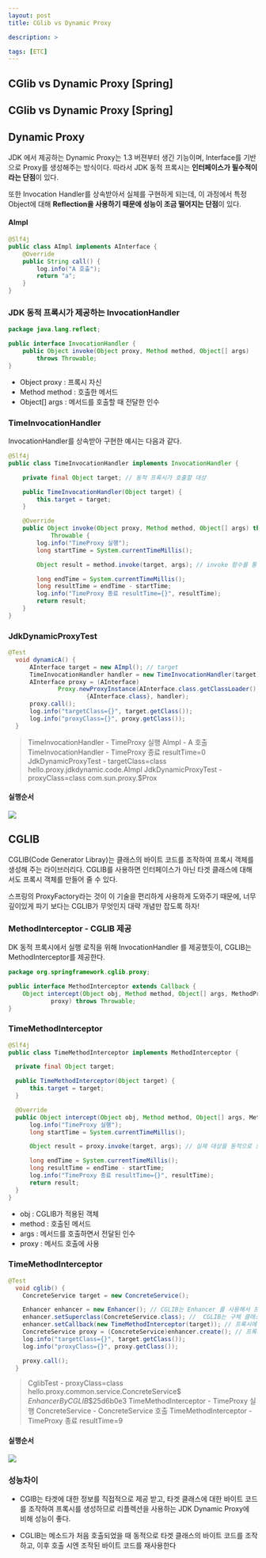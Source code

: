 ```yaml
---
layout: post
title: CGlib vs Dynamic Proxy

description: >

tags: [ETC]
---
```


## CGlib vs Dynamic Proxy [Spring]

## CGlib vs Dynamic Proxy [Spring]

## Dynamic Proxy

JDK 에서 제공하는 Dynamic Proxy는 1.3 버젼부터 생긴 기능이며, Interface를 기반으로 Proxy를 생성해주는 방식이다. 따라서 JDK 동적 프록시는 **인터페이스가 필수적이라는 단점**이 있다.

또한 Invocation Handler를 상속받아서 실체를 구현하게 되는데, 이 과정에서 특정 Object에 대해 **Reflection을 사용하기 때문에 성능이 조금 떨어지는 단점**이 있다.

#### AImpl

```java
@Slf4j
public class AImpl implements AInterface {
    @Override
    public String call() {
        log.info("A 호출");
        return "a";
    }
}
```

### JDK 동적 프록시가 제공하는 InvocationHandler

```java
package java.lang.reflect;

public interface InvocationHandler {
    public Object invoke(Object proxy, Method method, Object[] args)
        throws Throwable;
}
```

- Object proxy : 프록시 자신
- Method method : 호출한 메서드
- Object[] args : 메서드를 호출할 때 전달한 인수

### TimeInvocationHandler

InvocationHandler를 상속받아 구현한 예시는 다음과 같다.

```java
@Slf4j
public class TimeInvocationHandler implements InvocationHandler {

    private final Object target; // 동적 프록시가 호출할 대상

    public TimeInvocationHandler(Object target) {
        this.target = target;
    }

    @Override
    public Object invoke(Object proxy, Method method, Object[] args) throws
            Throwable {
        log.info("TimeProxy 실행");
        long startTime = System.currentTimeMillis();

        Object result = method.invoke(target, args); // invoke 함수를 통해 동적으로 proxy 적용 가능

        long endTime = System.currentTimeMillis();
        long resultTime = endTime - startTime;
        log.info("TimeProxy 종료 resultTime={}", resultTime);
        return result;
    }
}
```

### JdkDynamicProxyTest

```java
@Test
  void dynamicA() {
      AInterface target = new AImpl(); // target
      TimeInvocationHandler handler = new TimeInvocationHandler(target); // InvocationHandler
      AInterface proxy = (AInterface)
              Proxy.newProxyInstance(AInterface.class.getClassLoader(), new Class[]
                      {AInterface.class}, handler);
      proxy.call();
      log.info("targetClass={}", target.getClass());
      log.info("proxyClass={}", proxy.getClass());
  }
```

> TimeInvocationHandler - TimeProxy 실행
> AImpl - A 호출
> TimeInvocationHandler - TimeProxy 종료 resultTime=0
> JdkDynamicProxyTest - targetClass=class hello.proxy.jdkdynamic.code.AImpl
> JdkDynamicProxyTest - proxyClass=class com.sun.proxy.$Prox

#### 실행순서

![](https://taeho0304.github.io/assets/img/Etc/cglib/d-c.png)

## CGLIB

CGLIB(Code Generator Libray)는 클래스의 바이트 코드를 조작하여 프록시 객체를 생성해 주는 라이브러리다. CGLIB를 사용하면 인터페이스가 아닌 타겟 클래스에 대해서도 프록시 객체를 만들어 줄 수 있다.

스프링의 ProxyFactory라는 것이 이 기술을 편리하게 사용하게 도와주기 때문에, 너무 깊이있게 파기 보다는 CGLIB가 무엇인지 대략 개념만 잡도록 하자!

### MethodInterceptor - CGLIB 제공

DK 동적 프록시에서 실행 로직을 위해 InvocationHandler 를 제공했듯이, CGLIB는
MethodInterceptor를 제공한다.

```java
package org.springframework.cglib.proxy;

public interface MethodInterceptor extends Callback {
    Object intercept(Object obj, Method method, Object[] args, MethodProxy
            proxy) throws Throwable;
}
```

### TimeMethodInterceptor

```java
@Slf4j
public class TimeMethodInterceptor implements MethodInterceptor {

  private final Object target;

  public TimeMethodInterceptor(Object target) {
      this.target = target;
  }

  @Override
  public Object intercept(Object obj, Method method, Object[] args, MethodProxy proxy) throws Throwable {
      log.info("TimeProxy 실행");
      long startTime = System.currentTimeMillis();

      Object result = proxy.invoke(target, args); // 실제 대상을 동적으로 호출

      long endTime = System.currentTimeMillis();
      long resultTime = endTime - startTime;
      log.info("TimeProxy 종료 resultTime={}", resultTime);
      return result;
  }
}
```

- obj : CGLIB가 적용된 객체
- method : 호출된 메서드
- args : 메서드를 호출하면서 전달된 인수
- proxy : 메서드 호출에 사용

### TimeMethodInterceptor

```java
@Test
  void cglib() {
    ConcreteService target = new ConcreteService();

    Enhancer enhancer = new Enhancer(); // CGLIB는 Enhancer 를 사용해서 프록시를 생성
    enhancer.setSuperclass(ConcreteService.class); //  CGLIB는 구체 클래스를 상속 받아서 프록시를 생성할 수 있다. 어떤 구체 클래스를 상속 받을지 지정
    enhancer.setCallback(new TimeMethodInterceptor(target)); // 프록시에 적용할 실행 로직을 할당
    ConcreteService proxy = (ConcreteService)enhancer.create(); // 프록시를 생성한다. 앞서 설정한 enhancer.setSuperclass(ConcreteService.class) 에서 지정한 클래스를 상속 받아서 프록시가 만들어진다
    log.info("targetClass={}", target.getClass());
    log.info("proxyClass={}", proxy.getClass());

    proxy.call();
  }
```

> CglibTest - proxyClass=class hello.proxy.common.service.ConcreteService$
> $EnhancerByCGLIB$$25d6b0e3
> TimeMethodInterceptor - TimeProxy 실행
> ConcreteService - ConcreteService 호출
> TimeMethodInterceptor - TimeProxy 종료 resultTime=9

#### 실행순서

![](https://taeho0304.github.io/assets/img/Etc/cglib/cglib.png)

### 성능차이

- CGIB는 타겟에 대한 정보를 직접적으로 제공 받고, 타겟 클래스에 대한 바이트 코드를 조작하여 프록시를 생성하므로 리플렉션을 사용하는 JDK Dynamic Proxy에 비해 성능이 좋다.

- CGLIB는 메소드가 처음 호출되었을 때 동적으로 타겟 클래스의 바이트 코드를 조작하고, 이후 호출 시엔 조작된 바이트 코드를 재사용한다
